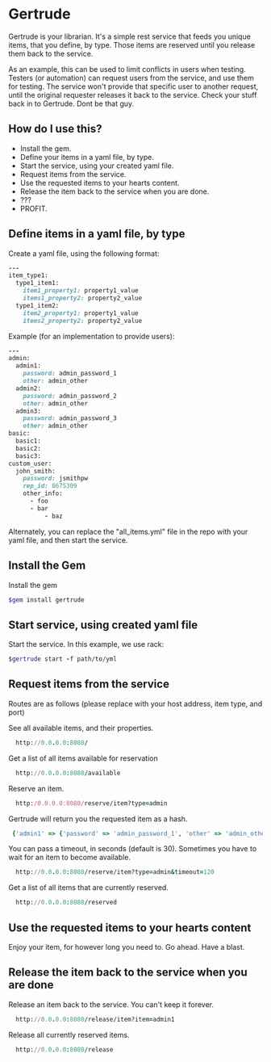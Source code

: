 Gertrude
========

Gertrude is your librarian. It's a simple rest service that feeds you unique items, that you define, by type. Those items are reserved
until you release them back to the service.

As an example, this can be used to limit conflicts in users when testing. Testers (or automation) can request users
from the service, and use them for testing. The service won't provide that specific user to another request, until the original
requester releases it back to the service. Check your stuff back in to Gertrude. Dont be that guy.

How do I use this?
------------------

 - Install the gem.
 - Define your items in a yaml file, by type.
 - Start the service, using your created yaml file.
 - Request items from the service.
 - Use the requested items to your hearts content.
 - Release the item back to the service when you are done.
 - ???
 - PROFIT.

Define items in a yaml file, by type
------------------------------------

Create a yaml file, using the following format:
```ruby
---
item_type1:
  type1_item1:
    item1_property1: property1_value
    items1_property2: property2_value
  type1_item2:
    item2_property1: property1_value
    items2_property2: property2_value
```

Example (for an implementation to provide users):
```ruby
---
admin:
  admin1:
    password: admin_password_1
    other: admin_other
  admin2:
    password: admin_password_2
    other: admin_other
  admin3:
    password: admin_password_3
    other: admin_other
basic:
  basic1:
  basic2:
  basic3:
custom_user:
  john_smith:
    password: jsmithpw
    rep_id: 8675309
    other_info:
      - foo
      - bar
          - baz
```

Alternately, you can replace the "all_items.yml" file in the repo with your yaml file, and then start the service.

Install the Gem
--------------

Install the gem
```ruby
$gem install gertrude
```

Start service, using created yaml file
--------------------------------------

Start the service. In this example, we use rack:
```ruby
$gertrude start -f path/to/yml
```

Request items from the service
------------------------------

Routes are as follows (please replace with your host address, item type, and port)

See all available items, and their properties.
```ruby
  http://0.0.0.0:8080/
```

Get a list of all items available for reservation
```ruby
  http://0.0.0.0:8080/available
```

Reserve an item.
```ruby
  http:/0.0.0.0:8080/reserve/item?type=admin
```

Gertrude will return you the requested item as a hash.
```ruby
 {'admin1' => {'password' => 'admin_password_1', 'other' => 'admin_other'}
```

You can pass a timeout, in seconds (default is 30). Sometimes you have to wait for an item to become available.
```ruby
  http://0.0.0.0:8080/reserve/item?type=admin&timeout=120
```

Get a list of all items that are currently reserved.
```ruby
  http://0.0.0.0:8080/reserved
```

Use the requested items to your hearts content
---------------------------------------------

Enjoy your item, for however long you need to. Go ahead. Have a blast.

Release the item back to the service when you are done
------------------------------------------------------

Release an item back to the service. You can't keep it forever.
```ruby
  http://0.0.0.0:8080/release/item?item=admin1
```

Release all currently reserved items.
```ruby
  http://0.0.0.0:8080/release
```

